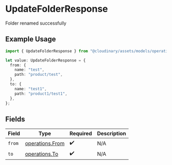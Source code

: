 # UpdateFolderResponse

Folder renamed successfully

## Example Usage

```typescript
import { UpdateFolderResponse } from "@cloudinary/assets/models/operations";

let value: UpdateFolderResponse = {
  from: {
    name: "test",
    path: "product/test",
  },
  to: {
    name: "test1",
    path: "product1/test1",
  },
};
```

## Fields

| Field                                              | Type                                               | Required                                           | Description                                        |
| -------------------------------------------------- | -------------------------------------------------- | -------------------------------------------------- | -------------------------------------------------- |
| `from`                                             | [operations.From](../../models/operations/from.md) | :heavy_check_mark:                                 | N/A                                                |
| `to`                                               | [operations.To](../../models/operations/to.md)     | :heavy_check_mark:                                 | N/A                                                |